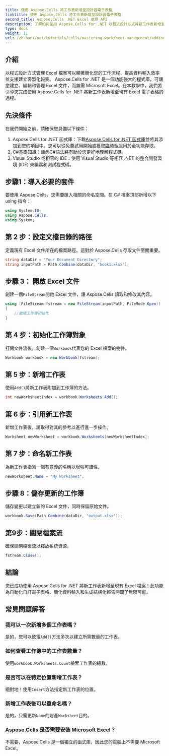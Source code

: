 ```yaml
---
title: 使用 Aspose.Cells 將工作表新增至設計器電子表格
linktitle: 使用 Aspose.Cells 將工作表新增至設計器電子表格
second_title: Aspose.Cells .NET Excel 處理 API
description: 了解如何使用 Aspose.Cells for .NET 以程式設計方式將新工作表新增至 Excel 檔案。本綜合指南將引導您完成必要的步驟。
type: docs
weight: 11
url: /zh-hant/net/tutorials/cells/mastering-worksheet-management/adding-worksheets-to-designer-spreadsheet/
---
```

## 介紹

以程式設計方式管理 Excel 檔案可以顯著簡化您的工作流程、提高資料輸入效率並支援建立客製化報表。 Aspose.Cells for .NET 是一個功能強大的程式庫，可讓您建立、編輯和管理 Excel 文件，而無需 Microsoft Excel。在本教學中，我們將引導您完成使用 Aspose.Cells for .NET 將新工作表新增至現有 Excel 電子表格的過程。

## 先決條件
在我們開始之前，請確保您具備以下條件：

1.  Aspose.Cells for .NET 函式庫：下載[Aspose.Cells for .NET 函式庫](https://releases.aspose.com/cells/net/)並將其添加到您的項目中。您可以從免費試用開始或獲取[臨時執照](https://purchase.aspose.com/temporary-license/)用於全功能存取。
2. C#基礎知識：熟悉C#語法將有助於您更好地理解程式碼。
3. Visual Studio 或相容的 IDE：使用 Visual Studio 等相容 .NET 的整合開發環境 (IDE) 來編寫和測試程式碼。

## 步驟1：導入必要的套件
要使用 Aspose.Cells，您需要匯入相關的命名空間。在 C# 檔案頂部新增以下 using 指令：

```csharp
using System.IO;
using Aspose.Cells;
using System;
```

## 第 2 步：設定文檔目錄的路徑
定義現有 Excel 文件所在的檔案路徑。這對於 Aspose.Cells 存取文件至關重要。

```csharp
string dataDir = "Your Document Directory";
string inputPath = Path.Combine(dataDir, "book1.xlsx");
```

## 步驟 3： 開啟 Excel 文件
創建一個`FileStream`開啟 Excel 文件，讓 Aspose.Cells 讀取和修改其內容。

```csharp
using (FileStream fstream = new FileStream(inputPath, FileMode.Open))
{
    //繼續工作簿初始化
}
```

## 第 4 步：初始化工作簿對象
打開文件流後，創建一個`Workbook`代表您的 Excel 檔案的物件。

```csharp
Workbook workbook = new Workbook(fstream);
```

## 第 5 步：新增工作表
使用`Add()`將新工作表附加到工作簿的方法。

```csharp
int newWorksheetIndex = workbook.Worksheets.Add();
```

## 第 6 步：引用新工作表
新增工作表後，請取得對其的參考以進行進一步操作。

```csharp
Worksheet newWorksheet = workbook.Worksheets[newWorksheetIndex];
```

## 第 7 步：命名新工作表
為新工作表指派一個有意義的名稱以增強可讀性。

```csharp
newWorksheet.Name = "My Worksheet";
```

## 步驟 8：儲存更新的工作簿
儲存變更以建立新的 Excel 文件，同時保留原始文件。

```csharp
workbook.Save(Path.Combine(dataDir, "output.xlsx"));
```

## 第9步：關閉檔案流
確保關閉檔案流以釋放系統資源。

```csharp
fstream.Close();
```

## 結論
您已成功使用 Aspose.Cells for .NET 將新工作表新增至現有 Excel 檔案！此功能為自動化自訂電子表格、簡化資料輸入和生成結構化報告開闢了無限可能。

## 常見問題解答

### 我可以一次新增多個工作表嗎？
是的，您可以致電`Add()`方法多次以建立所需數量的工作表。

### 如何查看工作簿中的工作表數量？
使用`workbook.Worksheets.Count`檢索工作表的總數。

### 是否可以在特定位置新增工作表？
絕對地！使用`Insert`方法指定新工作表的位置。

### 新增工作表後可以重命名嗎？
是的，只需更新`Name`的財產`Worksheet`目的。

### Aspose.Cells 是否需要安裝 Microsoft Excel？
不需要，Aspose.Cells 是一個獨立的函式庫，因此您的電腦上不需要 Microsoft Excel。